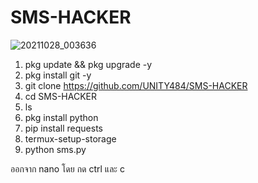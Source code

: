 #    SMS-HACKER
![20211028_003636](https://user-images.githubusercontent.com/74477764/139530137-4914465b-c773-4200-8a3f-b7234a600979.jpg)

1. pkg update && pkg upgrade -y
2. pkg install git -y
3. git clone https://github.com/UNITY484/SMS-HACKER
4. cd SMS-HACKER
5. ls
6. pkg install python
7. pip install requests
9. termux-setup-storage
10. python sms.py

ออกจาก nano โดย กด ctrl และ c
